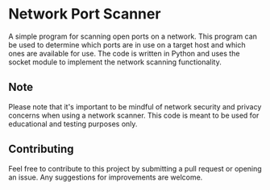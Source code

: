 # Network Port Scanner

A simple program for scanning open ports on a network. This program can be used to determine which ports are in use on a target host and which ones are available for use. The code is written in Python and uses the socket module to implement the network scanning functionality.


## Note

Please note that it's important to be mindful of network security and privacy concerns when using a network scanner. This code is meant to be used for educational and testing purposes only.

## Contributing

Feel free to contribute to this project by submitting a pull request or opening an issue. Any suggestions for improvements are welcome.
